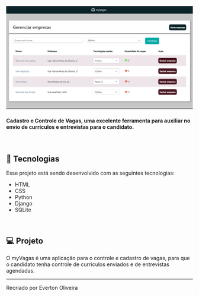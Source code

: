   <img alt="JobsCalc" title="JobsCalc" src="https://github.com/contatoevertonoliveira/cadvag/blob/master/templates/static/base/img/001.jpg?raw=true" />
</h1>

<h4>Cadastro e Controle de Vagas, uma excelente ferramenta para auxiliar no envio de currículos e entrevistas para o candidato. </h4>

<br>

## 🚀 Tecnologias

Esse projeto está sendo desenvolvido com as seguintes tecnologias:

- HTML
- CSS
- Python
- Django
- SQLite

<br>

## 💻 Projeto

O myVagas é uma aplicação para o controle e cadastro de vagas, para que o candidato tenha controle de curriculos enviados e de entrevistas agendadas.

---

Recriado por Everton Oliveira
